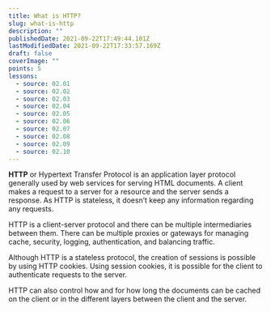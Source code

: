 ```yaml
---
title: What is HTTP?
slug: what-is-http
description: ""
publishedDate: 2021-09-22T17:49:44.101Z
lastModifiedDate: 2021-09-22T17:33:57.169Z
draft: false
coverImage: ""
points: 5
lessons:
  - source: 02.01
  - source: 02.02
  - source: 02.03
  - source: 02.04
  - source: 02.05
  - source: 02.06
  - source: 02.07
  - source: 02.08
  - source: 02.09
  - source: 02.10
---
```


**HTTP** or Hypertext Transfer Protocol is an application layer protocol generally used by web services for serving HTML documents. A client makes a request to a server for a resource and the server sends a response. As HTTP is stateless, it doesn’t keep any information regarding any requests.

HTTP is a client-server protocol and there can be multiple intermediaries between them. There can be multiple proxies or gateways for managing cache, security, logging, authentication, and balancing traffic.

Although HTTP is a stateless protocol, the creation of sessions is possible by using HTTP cookies. Using session cookies, it is possible for the client to authenticate requests to the server.

HTTP can also control how and for how long the documents can be cached on the client or in the different layers between the client and the server.
